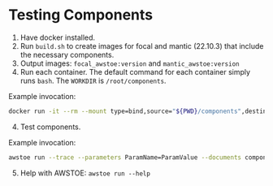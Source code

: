 # Testing Components

1. Have docker installed.
2. Run `build.sh` to create images for focal and mantic (22.10.3) that include the necessary components.
3. Output images: `focal_awstoe:version` and `mantic_awstoe:version`
3. Run each container. The default command for each container simply runs `bash`. The `WORKDIR` is `/root/components`.

Example invocation:
```bash
docker run -it --rm --mount type=bind,source="${PWD}/components",destination=/root/components focal_awstoe:1.0
```

4. Test components.

Example invocation:
```bash
awstoe run --trace --parameters ParamName=ParamValue --documents component-awstools-installation-focal.yaml,component-docker-installation.yaml
```

5. Help with AWSTOE: `awstoe run --help`
